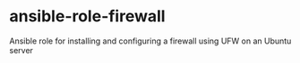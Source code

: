 # ansible-role-firewall
Ansible role for installing and configuring a firewall using UFW on an Ubuntu server
